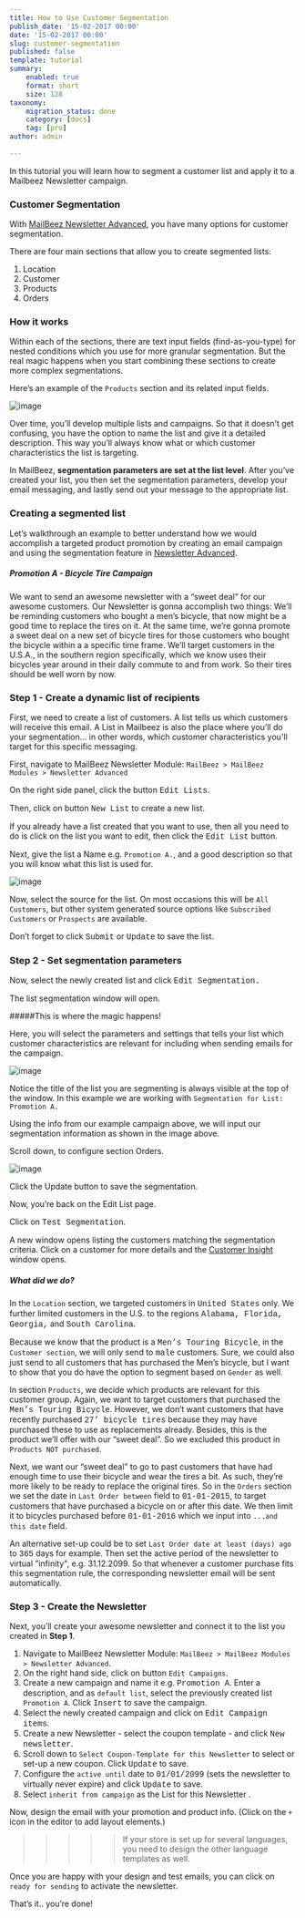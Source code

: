 ```yaml
---
title: How to Use Customer Segmentation
publish_date: '15-02-2017 00:00'
date: '15-02-2017 00:00'
slug: customer-segmentation
published: false
template: tutorial
summary:
    enabled: true
    format: short
    size: 128
taxonomy:
    migration_status: done
    category: [docs]
    tag: [pro]
author: admin
  
---
```

In this tutorial you will learn how to segment a customer list and apply it to a Mailbeez Newsletter campaign.

### Customer Segmentation

With [MailBeez Newsletter Advanced](/documentation/mailbeez/newsletter), you have many options for customer segmentation. 

There are four main sections that allow you to create segmented lists:
1. Location 
1. Customer
1. Products 
1. Orders

### How it works
Within each of the sections, there are text input fields (find-as-you-type) for nested conditions which you use for more granular segmentation. But the real magic happens when you start combining these sections to create more complex segmentations. 

Here’s an example of the `Products` section and its related input fields.

![image](segmentation.1.png? "products") 

Over time, you’ll develop multiple lists and campaigns. So that it doesn’t get confusing, you have the option to name the list and give it a detailed description. This way you’ll always know what or which customer characteristics the list is targeting.

 In MailBeez, **segmentation parameters are set at the list level**. After you’ve created your list, you then set the segmentation parameters, develop your email messaging, and lastly send out your message to the appropriate list. 


### Creating a segmented list
Let’s walkthrough an example to better understand how we would accomplish a targeted product promotion by creating an email campaign and using the segmentation feature in [Newsletter Advanced](/documentation/mailbeez/newsletter).

##### Promotion A - Bicycle Tire Campaign

We want to send an awesome newsletter with a “sweet deal” for our awesome customers. Our Newsletter is gonna accomplish two things: We’ll be reminding customers who bought a men’s bicycle, that now might be a good time to replace the tires on it. At the same time, we’re gonna promote a sweet deal on a new set of bicycle tires for those customers who bought the bicycle within a a specific time frame. We’ll target customers in the U.S.A., in the southern region specifically, which we know uses their bicycles year around in their daily commute to and from work.  So their tires should be well worn by now. 

### Step 1 - Create a dynamic list of recipients
First, we need to create a list of customers. A list tells us which customers will receive this email. A List in Mailbeez is also the place where you’ll do your segmentation... in other words, which customer characteristics you'll target for this specific messaging.

First, navigate to MailBeez Newsletter Module: `MailBeez > MailBeez Modules > Newsletter Advanced`

On the right side panel, click the button <span style="font-family: 'courier';">Edit Lists</span>.

Then, click on button <span style="font-family: 'courier';">New List</span> to create a new list.

If you already have a list created that you want to use, then all you need to do is click on the list you want to edit, then click the <span style="font-family: 'courier';">Edit List</span> button. 

Next, give the list a Name e.g. `Promotion A.`, and a good description so that you will know what this list is used for. 

![image](segmentation.3.png? "Configure the list")

Now, select the source for the list. On most occasions this will be `All Customers`, but other system generated source options like `Subscribed Customers` or `Prospects` are available. 

Don’t forget to click <span style="font-family: 'courier';">Submit</span> or <span style="font-family: 'courier';">Update</span> to save the list.

### Step 2 - Set segmentation parameters
Now, select the newly created list and click <span style="font-family: 'courier';">Edit Segmentation.</span>  

The list segmentation window will open. 

#####This is where the magic happens! 

Here, you will select the parameters and settings that tells your list which customer characteristics are relevant for including when sending emails for the campaign.

![image](segmentation.4.png? "Segmentation list")

Notice the title of the list you are segmenting is always visible at the top of the window. In this example we are working with `Segmentation for List: Promotion A.`

Using the info from our example campaign above, we will input our segmentation information as shown in the image above.

Scroll down, to configure section Orders.

![image](segmentation.5.png? "Segmentation list")


Click the Update button to save the segmentation.

Now, you’re back on the Edit List page. 

Click on <span style="font-family: 'courier';">Test Segmentation</span>. 

A new window opens listing the customers matching the segmentation criteria. Click on a customer for more details and the [Customer Insight](/documentation/configbeez/config_customer_insight) window opens.


##### What did we do? 

In the `Location` section, we targeted customers in <span style="font-family: 'courier';">United States</span> only. We further limited customers in the U.S. to the regions <span style="font-family: 'courier';">Alabama, Florida, Georgia,</span> and <span style="font-family: 'courier';">South Carolina</span>. 

Because we know that the product is a <span style="font-family: 'courier';">Men’s Touring Bicycle</span>, in the `Customer section`, we will only send to <span style="font-family: 'courier';">male</span> customers. Sure, we could also just send to all customers that has purchased the Men’s bicycle, but I want to show that you do have the option to segment based on `Gender` as well. 

In section `Products`, we decide which products are relevant for this customer group. Again, we want to target customers that purchased the <span style="font-family: 'courier';">Men’s Touring Bicycle</span>. However, we don’t want customers that have recently purchased <span style="font-family: 'courier';">27’ bicycle tires</span> because they may have purchased these to use as replacements already. Besides, this is the product we’ll offer with our “sweet deal”. So we excluded this product in `Products NOT purchased`.

Next, we want our “sweet deal” to go to past customers that have had enough time to use their bicycle and wear the tires a bit. As such, they’re more likely to be ready to replace the original tires. So in the `Orders` section we set the date in `Last Order between` field to <span style="font-family: 'courier';">01-01-2015</span>, to target customers that have purchased a bicycle on or after this date. We then limit it to bicycles purchased before <span style="font-family: 'courier';">01-01-2016</span> which we input into `...and this date` field.

An alternative set-up could be to set `Last Order date at least (days) ago` to <span style="font-family: 'courier';">365</span> days for example. Then set the active period of the newsletter to virtual ”infinity", e.g. 31.12.2099. So that whenever a customer purchase fits this segmentation rule, the corresponding newsletter email will be sent automatically.

### Step 3 - Create the Newsletter

Next, you’ll create your awesome newsletter and connect it to the list you created in **Step 1**.
1. Navigate to MailBeez Newsletter Module: `MailBeez > MailBeez Modules > Newsletter Advanced`.
1. On the right hand side, click on button `Edit Campaigns`. 
1. Create a new campaign and name it e.g. <span style="font-family: 'courier';">Promotion A</span>. Enter a description, and as `default list`, select the previously created list `Promotion A`. Click <span style="font-family: 'courier';">Insert</span> to save the campaign.
1. Select the newly created campaign and click on <span style="font-family: 'courier';">Edit Campaign items</span>.
1. Create a new Newsletter - select the coupon template - and click <span style="font-family: 'courier';">New newsletter</span>.
1. Scroll down to `Select Coupon-Template for this Newsletter` to select or set-up a new coupon. Click <span style="font-family: 'courier';">Update</span> to save.
1. Configure the `active until` date to <span style="font-family: 'courier';">01/01/2099</span> (sets the newsletter to virtually never expire) and click <span style="font-family: 'courier';">Update</span> to save.
1. Select `inherit from campaign` as the List for this Newsletter .

Now, design the email with your promotion and product info. (Click on the `+` icon in the editor to add layout elements.)

>>>>>If your store is set up for several languages, you need to design the other language templates as well.

Once you are happy with your design and test emails, you can click on `ready for sending` to activate the newsletter.

That’s it.. you’re done!

